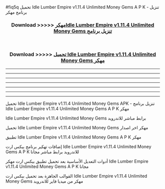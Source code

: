 #fiq5q تحميل Idle Lumber Empire v1.11.4 Unlimited Money Gems  A P K - تنزيل برنامج مهكر



<div align="center">
<h3>Download >>>>> <a href="https://runaway1.web.app/?sq=Idle Lumber Empire v1.11.4 Unlimited Money Gems ">مهكرIdle Lumber Empire v1.11.4 Unlimited Money Gems  تنزيل برنامج</a></h3><br>

<h3>Download >>>>> <a href="https://runaway1.web.app/?sq=Idle Lumber Empire v1.11.4 Unlimited Money Gems ">تحميل Idle Lumber Empire v1.11.4 Unlimited Money Gems  مهكر</a></h3>
</div>


----------------------------------------------------------

----------------------------------------------------------

----------------------------------------------------------

----------------------------------------------------------

----------------------------------------------------------

----------------------------------------------------------

----------------------------------------------------------

تحميل Idle Lumber Empire v1.11.4 Unlimited Money Gems  APK - تنزيل برنامج Idle Lumber Empire v1.11.4 Unlimited Money Gems  A P K مهكر

Idle Lumber Empire v1.11.4 Unlimited Money Gems  برابط مباشر للاندرويد

تحميل Idle Lumber Empire v1.11.4 Unlimited Money Gems  مهكر اخر اصدار

تطبيق Idle Lumber Empire v1.11.4 Unlimited Money Gems  A P K مهكر

إضافات تهكير برنامج بيكس ارت Idle Lumber Empire v1.11.4 Unlimited Money Gems  A P K للاندرويد برابط مباشر مجانا

أدوات التعديل الأساسية بعد تحميل تطبيق بيكس ارت مهكر Idle Lumber Empire v1.11.4 Unlimited Money Gems  A P K مجانا

القوالب الجاهزة بعد تحميل بيكس ارت Idle Lumber Empire v1.11.4 Unlimited Money Gems  مهكر من ميديا فاير للاندرويد


